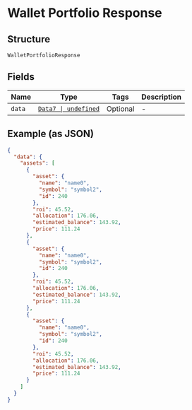 
# Wallet Portfolio Response

## Structure

`WalletPortfolioResponse`

## Fields

| Name | Type | Tags | Description |
|  --- | --- | --- | --- |
| `data` | [`Data7 \| undefined`](../../doc/models/data-7.md) | Optional | - |

## Example (as JSON)

```json
{
  "data": {
    "assets": [
      {
        "asset": {
          "name": "name0",
          "symbol": "symbol2",
          "id": 240
        },
        "roi": 45.52,
        "allocation": 176.06,
        "estimated_balance": 143.92,
        "price": 111.24
      },
      {
        "asset": {
          "name": "name0",
          "symbol": "symbol2",
          "id": 240
        },
        "roi": 45.52,
        "allocation": 176.06,
        "estimated_balance": 143.92,
        "price": 111.24
      },
      {
        "asset": {
          "name": "name0",
          "symbol": "symbol2",
          "id": 240
        },
        "roi": 45.52,
        "allocation": 176.06,
        "estimated_balance": 143.92,
        "price": 111.24
      }
    ]
  }
}
```

